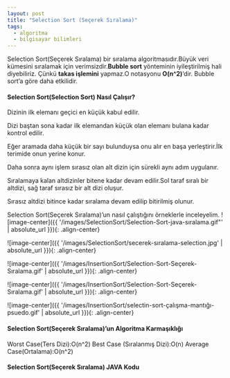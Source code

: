 ```yaml
---
layout: post
title: "Selection Sort (Seçerek Sıralama)"
tags:
  - algoritma
  - bilgisayar bilimleri
---
```


Selection Sort(Seçerek Sıralama) bir sıralama algoritmasıdır.Büyük veri kümesini sıralamak için verimsizdir.**Bubble sort** yönteminin iyileştirilmiş hali diyebiliriz.
Çünkü **takas işlemini** yapmaz.O notasyonu **O(n^2)**‘dir.
Bubble sort’a göre daha etkilidir.

#### Selection Sort(Selection Sort) Nasıl Çalışır?

Dizinin ilk elemanı geçici en küçük kabul edilir.

Dizi baştan sona kadar ilk elemandan küçük olan elemanı bulana kadar kontrol edilir.

Eğer aramada daha küçük bir sayı bulunduysa onu alır en başa yerleştirir.İlk terimide onun yerine konur.

Daha sonra aynı işlem sırasız olan alt dizin için sürekli aynı adım uygulanır.

Sıralamaya kalan altdizinler bitene kadar devam edilir.Sol taraf sıralı bir altdizi, sağ taraf sırasız bir alt dizi oluşur.



Sırasız altdizi bitince kadar sıralama devam edilip bitirilmiş olunur.

Selection Sort(Seçerek Sıralama)’un nasıl çalıştığını örneklerle inceleyelim.
![image-center]({{ '/images/SelectionSort/Selection-Sort-java-sıralama.gif"' | absolute_url }}){: .align-center}

![image-center]({{ '/images/SelectionSort/secerek-sıralama-selection.jpg' | absolute_url }}){: .align-center}

![image-center]({{ '/images/InsertionSort/Selection-Sort-Seçerek-Sıralama.gif' | absolute_url }}){: .align-center}

![image-center]({{ '/images/InsertionSort/Selection-Sort-Seçerek-Sıralama.gif' | absolute_url }}){: .align-center}

![image-center]({{ '/images/InsertionSort/selectin-sort-çalışma-mantığı-psuedo.gif' | absolute_url }}){: .align-center}

#### Selection Sort(Seçerek Sıralama)’un Algoritma Karmaşıklığı

Worst Case(Ters Dizi):O(n^2)
Best Case (Sıralanmış Dizi):O(n)
Average Case(Ortalama):O(n^2)

#### Selection Sort(Seçerek Sıralama) JAVA Kodu

